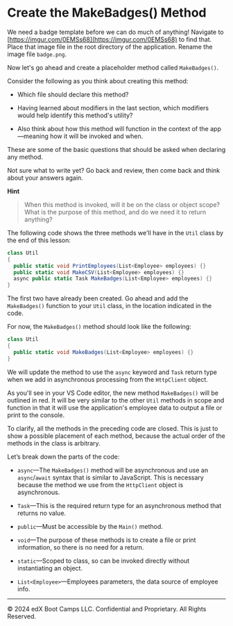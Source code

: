 # Create the MakeBadges() Method

We need a badge template before we can do much of anything! Navigate to [https://imgur.com/0EMSs68](https://imgur.com/0EMSs68) to find that. Place that image file in the root directory of the application. Rename the image file `badge.png`.

Now let's go ahead and create a placeholder method called `MakeBadges()`.

Consider the following as you think about creating this method:

* Which file should declare this method?

* Having learned about modifiers in the last section, which modifiers would help identify this method's utility?

* Also think about how this method will function in the context of the app—meaning how it will be invoked and when.

These are some of the basic questions that should be asked when declaring any method.

Not sure what to write yet? Go back and review, then come back and think about your answers again.

**Hint**

> When this method is invoked, will it be on the class or object scope? What is the purpose of this method, and do we need it to return anything?
 
The following code shows the three methods we'll have in the `Util` class by the end of this lesson:

```cs
class Util
{
  public static void PrintEmployees(List<Employee> employees) {} 
  public static void MakeCSV(List<Employee> employees) {}
  async public static Task MakeBadges(List<Employee> employees) {}
}
```

The first two have already been created. Go ahead and add the `MakeBadges()` function to your `Util` class, in the location indicated in the code.

For now, the `MakeBadges()` method should look like the following:

```cs
class Util
{
  public static void MakeBadges(List<Employee> employees) {}
}
```

We will update the method to use the `async` keyword and `Task` return type when we add in asynchronous processing from the `HttpClient` object.

As you'll see in your VS Code editor, the new method `MakeBadges()` will be outlined in red. It will be very similar to the other `Util` methods in scope and function in that it will use the application's employee data to output a file or print to the console.

To clarify, all the methods in the preceding code are closed. This is just to show a possible placement of each method, because the actual order of the methods in the class is arbitrary.

Let’s break down the parts of the code:

* `async`—The `MakeBadges()` method will be asynchronous and use an `async`/`await` syntax that is similar to JavaScript. This is necessary because the method we use from the `HttpClient` object is asynchronous.

* `Task`—This is the required return type for an asynchronous method that returns no value.

* `public`—Must be accessible by the `Main()` method.

* `void`—The purpose of these methods is to create a file or print information, so there is no need for a return.

* `static`—Scoped to class, so can be invoked directly without instantiating an object.

* `List<Employee>`—Employees parameters, the data source of employee info.

---
© 2024 edX Boot Camps LLC. Confidential and Proprietary. All Rights Reserved.
